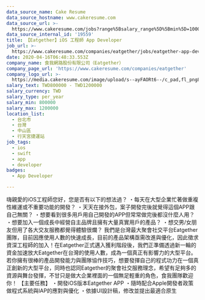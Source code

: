 ```yaml
---
data_source_name: Cake Resume
data_source_hostname: www.cakeresume.com
data_source_url: >-
  https://www.cakeresume.com/jobs?range%5Bsalary_range%5D%5Bmin%5D=1000000&refinementLis[…]&refinementList%5Bprofession%5D%5B1%5D=tech_ios-development
data_source_internal_id: '19559'
title: 【Eatgether】iOS 工程師 App Developer
job_url: >-
  https://www.cakeresume.com/companies/eatgether/jobs/eatgether-app-developer-ios-engineer
date: 2020-04-16T06:48:33.553Z
company_name: 食我網路股份有限公司（Eatgether）
company_page_url: 'https://www.cakeresume.com/companies/eatgether'
company_logo_url: >-
  https://media.cakeresume.com/image/upload/s--ayFAORt6--/c_pad,fl_png8,h_200,w_200/v1602479173/asm0mygcq9j5vky3mnqc.png
salary_text: TWD800000 - TWD1200000
salary_currency: TWD
salary_type: per_year
salary_min: 800000
salary_max: 1200000
location_list:
  - 台北市
  - 台灣
  - 中山區
  - 行天宮捷運站
job_tags:
  - ios
  - swift
  - app
  - developer
badges:
  - App Developer

---
```


嗨親愛的iOS工程師您好，您是否有以下的想法過？ ・每天在大型企業忙著做重複性維運或不重要功能的開發？ ・天天在接外包，案子開發完後就覺得這個APP跟自己無關？ ・想要看到很多用戶用自己開發的APP但常常做完後都沒什麼人用？ ・想要加入一個成長中經營自主品牌且擁有大量真實用戶的產品？ ・想交男/女朋友但用了各大交友服務都覺得體驗很爛？ 我們是台灣最大聚會社交平台Eatgether團隊，目前因應使用人數的快速成長，目前的產品架構亟需改進與優化，因此徵求資深工程師的加入！在Eatgether正式邁入獲利階段後，我們正準備透過新一輪的資金加速放大Eatgether在台灣的使用人數，成為一個真正有影響力的大型平台。若你擁有很棒的產品開發能力與團隊協作技巧，想要發揮自己的程式功力在一個真正創新的大型平台，同時也認同Eatgether的聚會社交服務理念，希望有足夠多的資源與舞台發揮，不甘只是做大企業裡面的一個無足輕重的角色，食我團隊歡迎你！ 【主要任務】 ・開發iOS版本Eatgether APP ・隨時配合Apple開發者政策做程式系統與IAP的應對與優化 ・依據UI設計稿，修改並提出最適合原生